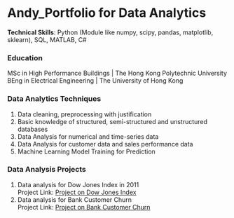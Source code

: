 # Andy_Portfolio for Data Analytics
**Technical Skills**: Python (Module like numpy, scipy, pandas, matplotlib, sklearn), SQL, MATLAB, C# <br/>

### Education
MSc in High Performance Buildings | The Hong Kong Polytechnic University <br/>
BEng in Electrical Engineering | The University of Hong Kong

### Data Analytics Techniques 
1. Data cleaning, preprocessing with justification
2. Basic knowledge of structured, semi-structured and unstructured databases
3. Data Analysis for numerical and time-series data
4. Data Analysis for customer data and sales performance data
5. Machine Learning Model Training for Prediction

### Data Analysis Projects
1. Data analysis for Dow Jones Index in 2011 <br/>
Project Link: [Project on Dow Jones Index](https/github.com/Andychan123456/Andy_Portfolio/blob/main/Dow_Jones_Index/Data_Analysis_Report.md)
2. Data analysis for Bank Customer Churn <br/>
Project Link: [Project on Bank Customer Churn](https://github.com/Andychan123456/Andy_Portfolio/blob/main/Bank_Customer_Churn/Data_Analysis_Report.md)

